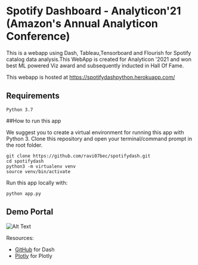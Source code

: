 # Spotify Dashboard - Analyticon'21 (Amazon's Annual Analyticon Conference)


This is a webapp using Dash, Tableau,Tensorboard and Flourish for Spotify catalog data analysis.This WebApp is created for Analyticon '2021 and won best ML powered Viz award and subsequently inducted in Hall Of Fame.

This webapp is hosted at https://spotifydashpython.herokuapp.com/

## Requirements
	Python 3.7

##How to run this app

We suggest you to create a virtual environment for running this app with Python 3. Clone this repository and open your terminal/command prompt in the root folder.

	git clone https://github.com/ravi07bec/spotifydash.git
	cd spotifydash
	python3 -m virtualenv venv
	source venv/bin/activate

Run this app locally with:

	python app.py


## Demo Portal 
![Alt Text](portal.gif)


Resources:
* [GitHub](http://github.com) for Dash
* [Plotly](http://github.com) for Plotly

